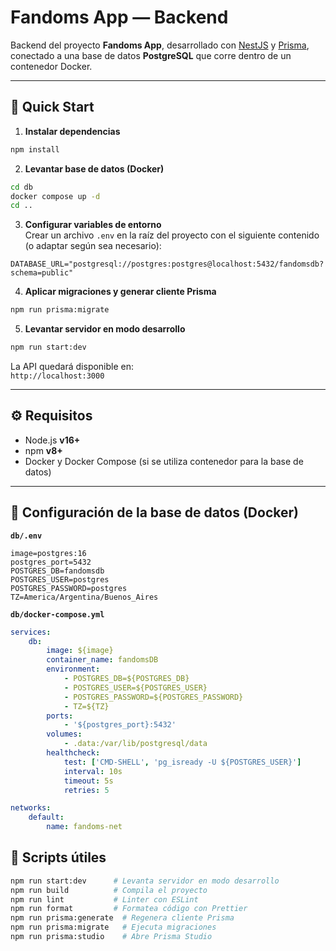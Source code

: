 # Fandoms App — Backend

Backend del proyecto **Fandoms App**, desarrollado con [NestJS](https://nestjs.com/) y [Prisma](https://www.prisma.io/), conectado a una base de datos **PostgreSQL** que corre dentro de un contenedor Docker.

---

## 🚀 Quick Start

1. **Instalar dependencias**

```bash
npm install
```

2. **Levantar base de datos (Docker)**

```bash
cd db
docker compose up -d
cd ..
```

3. **Configurar variables de entorno**  
   Crear un archivo `.env` en la raíz del proyecto con el siguiente contenido (o adaptar según sea necesario):

```env
DATABASE_URL="postgresql://postgres:postgres@localhost:5432/fandomsdb?schema=public"
```

4. **Aplicar migraciones y generar cliente Prisma**

```bash
npm run prisma:migrate
```

5. **Levantar servidor en modo desarrollo**

```bash
npm run start:dev
```

La API quedará disponible en:  
`http://localhost:3000`

---

## ⚙️ Requisitos

- Node.js **v16+**
- npm **v8+**
- Docker y Docker Compose (si se utiliza contenedor para la base de datos)

---

## 🐘 Configuración de la base de datos (Docker)

**`db/.env`**

```env
image=postgres:16
postgres_port=5432
POSTGRES_DB=fandomsdb
POSTGRES_USER=postgres
POSTGRES_PASSWORD=postgres
TZ=America/Argentina/Buenos_Aires
```

**`db/docker-compose.yml`**

```yaml
services:
    db:
        image: ${image}
        container_name: fandomsDB
        environment:
            - POSTGRES_DB=${POSTGRES_DB}
            - POSTGRES_USER=${POSTGRES_USER}
            - POSTGRES_PASSWORD=${POSTGRES_PASSWORD}
            - TZ=${TZ}
        ports:
            - '${postgres_port}:5432'
        volumes:
            - .data:/var/lib/postgresql/data
        healthcheck:
            test: ['CMD-SHELL', 'pg_isready -U ${POSTGRES_USER}']
            interval: 10s
            timeout: 5s
            retries: 5

networks:
    default:
        name: fandoms-net
```

## 📜 Scripts útiles

```bash
npm run start:dev      # Levanta servidor en modo desarrollo
npm run build          # Compila el proyecto
npm run lint           # Linter con ESLint
npm run format         # Formatea código con Prettier
npm run prisma:generate  # Regenera cliente Prisma
npm run prisma:migrate   # Ejecuta migraciones
npm run prisma:studio    # Abre Prisma Studio
```

